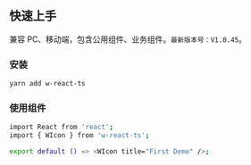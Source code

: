 ## 快速上手

兼容 PC、移动端，包含公用组件、业务组件。`最新版本号：V1.0.45`。

### 安装

```bash
yarn add w-react-ts
```

### 使用组件

```bash
import React from 'react';
import { WIcon } from 'w-react-ts';

export default () => <WIcon title="First Demo" />;
```
